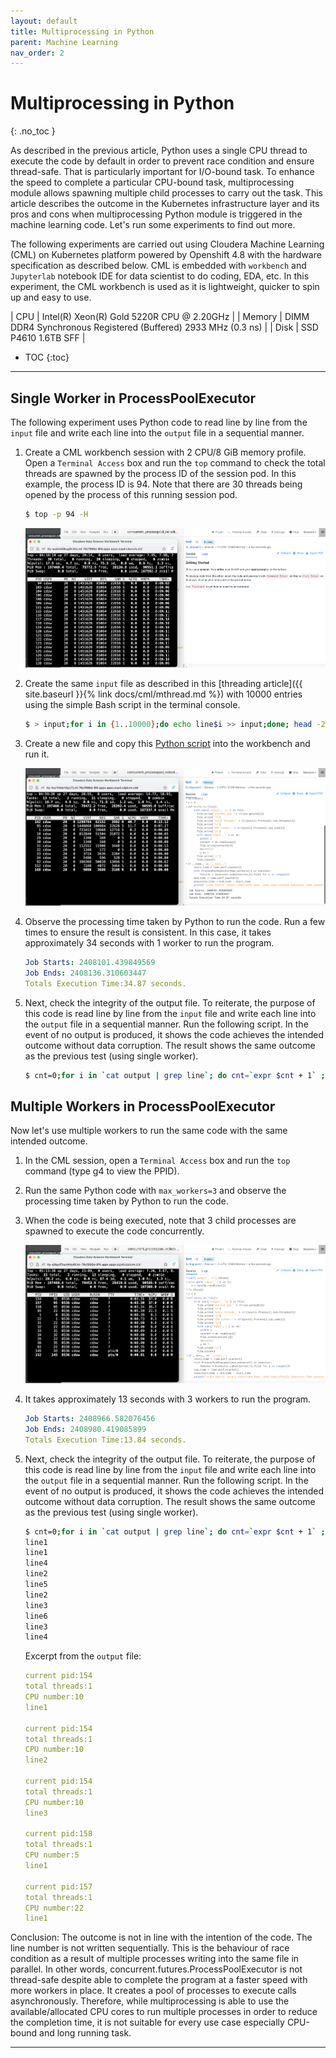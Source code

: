```yaml
---
layout: default
title: Multiprocessing in Python
parent: Machine Learning
nav_order: 2
---
```


# Multiprocessing in Python
{: .no_toc }

As described in the previous article, Python uses a single CPU thread to execute the code by default in order to prevent race condition and ensure thread-safe. That is particularly important for I/O-bound task. To enhance the speed to complete a particular CPU-bound task, multiprocessing module allows spawning multiple child processes to carry out the task. This article describes the outcome in the Kubernetes infrastructure layer and its pros and cons when multiprocessing Python module is triggered in the machine learning code. Let's run some experiments to find out more.

The following experiments are carried out using Cloudera Machine Learning (CML) on Kubernetes platform powered by Openshift 4.8 with the hardware specification as described below. CML is embedded with `workbench` and `Jupyterlab` notebook IDE for data scientist to do coding, EDA, etc. In this experiment, the CML workbench is used as it is lightweight, quicker to spin up and easy to use.

| CPU          | Intel(R) Xeon(R) Gold 5220R CPU @ 2.20GHz | 
| Memory  | DIMM DDR4 Synchronous Registered (Buffered) 2933 MHz (0.3 ns) | 
| Disk | SSD P4610 1.6TB SFF    | 

- TOC
{:toc}

---
## Single Worker in ProcessPoolExecutor

The following experiment uses Python code to read line by line from the `input` file and write each line into the `output` file in a sequential manner.

1. Create a CML workbench session with 2 CPU/8 GiB memory profile. Open a `Terminal Access` box and run the `top` command to check the total threads are spawned by the process ID of the session pod. In this example, the process ID is 94. Note that there are 30 threads being opened by the process of this running session pod.

    ```bash
    $ top -p 94 -H
    ```

    ![](../../assets/images/cml/mprocess1.png)    
 
2. Create the same `input` file as described in this [threading article]({{ site.baseurl }}{% link docs/cml/mthread.md %}) with 10000 entries using the simple Bash script in the terminal console.

    ```bash
    $ > input;for i in {1..10000};do echo line$i >> input;done; head -20 input
    ```
    
3. Create a new file and copy this [Python script](https://github.com/dennislee22/machineLearning/blob/master/ProcessPoolExecutor_noqueue.py) into the workbench and run it.
 
    ![](../../assets/images/cml/mprocess2.png)
        

4. Observe the processing time taken by Python to run the code. Run a few times to ensure the result is consistent. In this case, it takes approximately 34 seconds with 1 worker to run the program.

    ```yaml
    Job Starts: 2408101.439849569
    Job Ends: 2408136.310603447
    Totals Execution Time:34.87 seconds.
    ```
    
5. Next, check the integrity of the output file. To reiterate, the purpose of this code is read line by line from the `input` file and write each line into the `output` file in a sequential manner. Run the following script. In the event of no output is produced, it shows the code achieves the intended outcome without data corruption. The result shows the same outcome as the previous test (using single worker).

    ```bash
    $ cnt=0;for i in `cat output | grep line`; do cnt=`expr $cnt + 1` ; if [ $i != line$cnt ]; then echo $i;fi ; done
    ```

## Multiple Workers in ProcessPoolExecutor

Now let's use multiple workers to run the same code with the same intended outcome.

1. In the CML session, open a `Terminal Access` box and run the `top` command (type g4 to view the PPID).

2. Run the same Python code with `max_workers=3` and observe the processing time taken by Python to run the code. 

3. When the code is being executed, note that 3 child processes are spawned to execute the code concurrently.

    ![](../../assets/images/cml/mprocess3.png)    
 
4. It takes approximately 13 seconds with 3 workers to run the program.

    ```yaml
    Job Starts: 2408966.582076456
    Job Ends: 2408980.419085899
    Totals Execution Time:13.84 seconds.
    ```
    
5. Next, check the integrity of the output file. To reiterate, the purpose of this code is read line by line from the `input` file and write each line into the `output` file in a sequential manner. Run the following script. In the event of no output is produced, it shows the code achieves the intended outcome without data corruption. The result shows the same outcome as the previous test (using single worker).

    ```bash
    $ cnt=0;for i in `cat output | grep line`; do cnt=`expr $cnt + 1` ; if [ $i != line$cnt ]; then echo $i;fi ; done
    line1
    line1
    line4
    line2
    line5
    line2
    line3
    line6
    line3
    line4
    ```

    Excerpt from the `output` file:

    ```yaml
    current pid:154
    total threads:1
    CPU number:10
    line1

    current pid:154
    total threads:1
    CPU number:10
    line2

    current pid:154
    total threads:1
    CPU number:10
    line3

    current pid:158
    total threads:1
    CPU number:5
    line1

    current pid:157
    total threads:1
    CPU number:22
    line1
    ```

Conclusion: The outcome is not in line with the intention of the code. The line number is not written sequentially. This is the behaviour of race condition as a result of multiple processes writing into the same file in parallel. In other words, concurrent.futures.ProcessPoolExecutor is not thread-safe despite able to complete the program at a faster speed with more workers in place. It creates a pool of processes to execute calls asynchronously. Therefore, while multiprocessing is able to use the available/allocated CPU cores to run multiple processes in order to reduce the completion time, it is not suitable for every use case especially CPU-bound and long running task.

---


